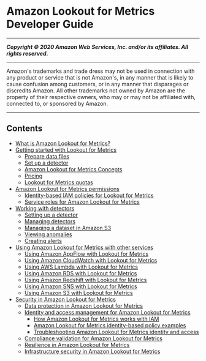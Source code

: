 # Amazon Lookout for Metrics Developer Guide

-----
*****Copyright &copy; 2020 Amazon Web Services, Inc. and/or its affiliates. All rights reserved.*****

-----
Amazon's trademarks and trade dress may not be used in 
     connection with any product or service that is not Amazon's, 
     in any manner that is likely to cause confusion among customers, 
     or in any manner that disparages or discredits Amazon. All other 
     trademarks not owned by Amazon are the property of their respective
     owners, who may or may not be affiliated with, connected to, or 
     sponsored by Amazon.

-----
## Contents
+ [What is Amazon Lookout for Metrics?](lookoutmetrics-welcome.md)
+ [Getting started with Lookout for Metrics](lookoutmetrics-gettingstarted.md)
   + [Prepare data files](gettingstarted-datasource.md)
   + [Set up a detector](gettingstarted-detector.md)
   + [Amazon Lookout for Metrics Concepts](gettingstarted-concepts.md)
   + [Pricing](gettingstarted-pricing.md)
   + [Lookout for Metrics quotas](gettingstarted-quotas.md)
+ [Amazon Lookout for Metrics permissions](lookoutmetrics-permissions.md)
   + [Identity-based IAM policies for Lookout for Metrics](permissions-user.md)
   + [Service roles for Amazon Lookout for Metrics](permissions-service.md)
+ [Working with detectors](lookoutmetrics-detectors.md)
   + [Setting up a detector](detectors-setup.md)
   + [Managing detectors](detectors-manage.md)
   + [Managing a dataset in Amazon S3](detectors-dataset.md)
   + [Viewing anomalies](detectors-anomalies.md)
   + [Creating alerts](detectors-alerts.md)
+ [Using Amazon Lookout for Metrics with other services](chapter-services.md)
   + [Using Amazon AppFlow with Lookout for Metrics](services-appflow.md)
   + [Using Amazon CloudWatch with Lookout for Metrics](services-cloudwatch.md)
   + [Using AWS Lambda with Lookout for Metrics](services-lambda.md)
   + [Using Amazon RDS with Lookout for Metrics](services-rds.md)
   + [Using Amazon Redshift with Lookout for Metrics](services-redshift.md)
   + [Using Amazon SNS with Lookout for Metrics](services-sns.md)
   + [Using Amazon S3 with Lookout for Metrics](services-s3.md)
+ [Security in Amazon Lookout for Metrics](lookoutmetrics-security.md)
   + [Data protection in Amazon Lookout for Metrics](security-dataprotection.md)
   + [Identity and access management for Amazon Lookout for Metrics](security-iam.md)
      + [How Amazon Lookout for Metrics works with IAM](security_iam_service-with-iam.md)
      + [Amazon Lookout for Metrics identity-based policy examples](security_iam_id-based-policy-examples.md)
      + [Troubleshooting Amazon Lookout for Metrics identity and access](security_iam_troubleshoot.md)
   + [Compliance validation for Amazon Lookout for Metrics](security-compliance.md)
   + [Resilience in Amazon Lookout for Metrics](security-resilience.md)
   + [Infrastructure security in Amazon Lookout for Metrics](security-infrastructure.md)